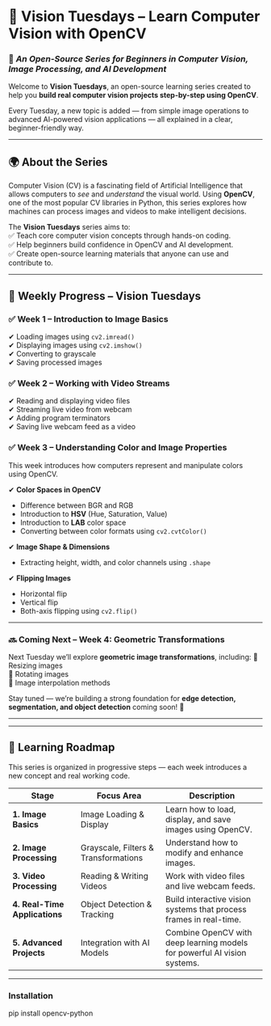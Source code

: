 # 🧠 Vision Tuesdays – Learn Computer Vision with OpenCV  

### 🎥 *An Open-Source Series for Beginners in Computer Vision, Image Processing, and AI Development*  

Welcome to **Vision Tuesdays**, an open-source learning series created to help you **build real computer vision projects step-by-step using OpenCV**.  

Every Tuesday, a new topic is added — from simple image operations to advanced AI-powered vision applications — all explained in a clear, beginner-friendly way.  

---

## 🌍 About the Series  

Computer Vision (CV) is a fascinating field of Artificial Intelligence that allows computers to *see* and *understand* the visual world. Using **OpenCV**, one of the most popular CV libraries in Python, this series explores how machines can process images and videos to make intelligent decisions.  

The **Vision Tuesdays** series aims to:  
✅ Teach core computer vision concepts through hands-on coding.  
✅ Help beginners build confidence in OpenCV and AI development.  
✅ Create open-source learning materials that anyone can use and contribute to.  

---

## 📅 Weekly Progress – Vision Tuesdays

### ✅ Week 1 – Introduction to Image Basics  
✔ Loading images using `cv2.imread()`  
✔ Displaying images using `cv2.imshow()`  
✔ Converting to grayscale  
✔ Saving processed images  

### ✅ Week 2 – Working with Video Streams  
✔ Reading and displaying video files  
✔ Streaming live video from webcam  
✔ Adding program terminators  
✔ Saving live webcam feed as a video  

### ✅ Week 3 – Understanding Color and Image Properties  
This week introduces how computers represent and manipulate colors using OpenCV.

✔ **Color Spaces in OpenCV**  
- Difference between BGR and RGB  
- Introduction to **HSV** (Hue, Saturation, Value)  
- Introduction to **LAB** color space  
- Converting between color formats using `cv2.cvtColor()`

✔ **Image Shape & Dimensions**  
- Extracting height, width, and color channels using `.shape`

✔ **Flipping Images**  
- Horizontal flip  
- Vertical flip  
- Both-axis flipping using `cv2.flip()`

---

### 🔜 Coming Next – Week 4: Geometric Transformations  
Next Tuesday we’ll explore **geometric image transformations**, including:
🔹 Resizing images  
🔹 Rotating images  
🔹 Image interpolation methods  

Stay tuned — we’re building a strong foundation for **edge detection, segmentation, and object detection** coming soon! 🚀

---

---

## 🧩 Learning Roadmap  

This series is organized in progressive steps — each week introduces a new concept and real working code.  

| Stage | Focus Area | Description |
|--------|-------------|-------------|
| **1. Image Basics** | Image Loading & Display | Learn how to load, display, and save images using OpenCV. |
| **2. Image Processing** | Grayscale, Filters & Transformations | Understand how to modify and enhance images. |
| **3. Video Processing** | Reading & Writing Videos | Work with video files and live webcam feeds. |
| **4. Real-Time Applications** | Object Detection & Tracking | Build interactive vision systems that process frames in real-time. |
| **5. Advanced Projects** | Integration with AI Models | Combine OpenCV with deep learning models for powerful AI vision systems. |

--- 

### Installation

pip install opencv-python


